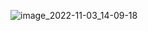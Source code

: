 ![image_2022-11-03_14-09-18](https://user-images.githubusercontent.com/47771726/199696951-fa942f59-0f48-49ab-a136-0f2e13252754.png)
